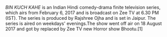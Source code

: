 _BIN KUCH KAHE_ is an Indian Hindi comedy-drama finite television series, which airs from February 6, 2017 and is broadcast on Zee TV at 6.30 PM (IST). The series is produced by Rajshree Ojha and is set in Jaipur. The series is aired on weekdays' evenings.The show went off air on 18 August 2017 and got by replaced by Zee TV new Horror show Bhootu.[1]
